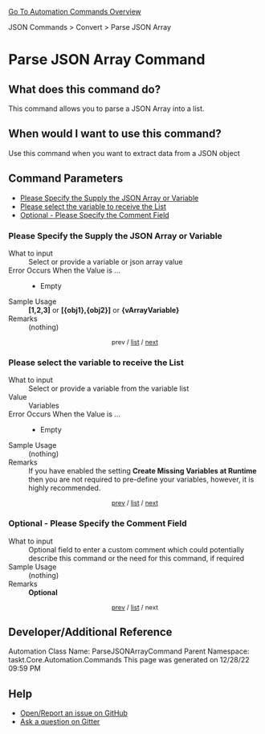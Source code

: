 <!--TITLE: Parse JSON Array Command -->
<!-- SUBTITLE: a command in the JSON Commands group. -->
[Go To Automation Commands Overview](/automation-commands.md)


JSON Commands &gt; Convert &gt; Parse JSON Array


# Parse JSON Array Command


## What does this command do?
This command allows you to parse a JSON Array into a list.


## When would I want to use this command?
Use this command when you want to extract data from a JSON object


<a id="param_list"></a>
## Command Parameters
- [Please Specify the Supply the JSON Array or Variable](#param_0)
- [Please select the variable to receive the List](#param_1)
- [Optional - Please Specify the Comment Field](#param_2)


<a id="param_0"></a>
### Please Specify the Supply the JSON Array or Variable


<dl>
<dt>What to input</dt><dd>Select or provide a variable or json array value</dd>
<dt>Error Occurs When the Value is ...</dt><dd><ul>
<li>Empty</li>
</ul></dd>
<dt>Sample Usage</dt><dd><strong>[1,2,3]</strong> or <strong>[{obj1},{obj2}]</strong> or <strong>{vArrayVariable}</strong></dd>
<dt>Remarks</dt><dd>(nothing)</dd>
</dl>




<div style="font-size: 90%; text-align: center">


prev / [list](#param_list) / [next](#param_1)


</div>


<a id="param_1"></a>
### Please select the variable to receive the List


<dl>
<dt>What to input</dt><dd>Select or provide a variable from the variable list</dd>
<dt>Value</dt><dd>Variables</dd>
<dt>Error Occurs When the Value is ...</dt><dd><ul>
<li>Empty</li>
</ul></dd>
<dt>Sample Usage</dt><dd>(nothing)</dd>
<dt>Remarks</dt><dd>If you have enabled the setting <strong>Create Missing Variables at Runtime</strong> then you are not required to pre-define your variables, however, it is highly recommended.</dd>
</dl>




<div style="font-size: 90%; text-align: center">


[prev](#param_1) / [list](#param_list) / [next](#param_2)


</div>


<a id="param_2"></a>
### Optional - Please Specify the Comment Field


<dl>
<dt>What to input</dt><dd>Optional field to enter a custom comment which could potentially describe this command or the need for this command, if required</dd>
<dt>Sample Usage</dt><dd>(nothing)</dd>
<dt>Remarks</dt><dd><strong>Optional</strong><br></dd>
</dl>




<div style="font-size: 90%; text-align: center">


[prev](#param_2) / [list](#param_list) / next


</div>


## Developer/Additional Reference
Automation Class Name: ParseJSONArrayCommand
Parent Namespace: taskt.Core.Automation.Commands
This page was generated on 12/28/22 09:59 PM


## Help
- [Open/Report an issue on GitHub](https://github.com/rcktrncn/taskt/issues/new)
- [Ask a question on Gitter](https://gitter.im/taskt-rpa/Lobby)

